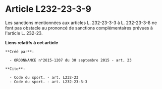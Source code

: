 # Article L232-23-3-9

Les sanctions mentionnées aux articles L. 232-23-3-3 à L. 232-23-3-8 ne font pas obstacle au prononcé de sanctions
complémentaires prévues à l'article L. 232-23.

**Liens relatifs à cet article**

	**Créé par**:

	  - ORDONNANCE n°2015-1207 du 30 septembre 2015 - art. 23

	**Cite**:

	  - Code du sport. - art. L232-23
	  - Code du sport. - art. L232-23-3-3
